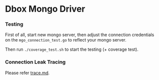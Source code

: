 # Dbox Mongo Driver

### Testing

First of all, start new mongo server, then adjust the connection credentials on the `mgo_connection_test.go` to reflect your mongo server.

Then run `./coverage_test.sh` to start the testing (+ coverage test).

### Connection Leak Tracing

Please refer [trace.md](/eaciit/dbox/blob/dev/dbc/mongo/Trace.md).
